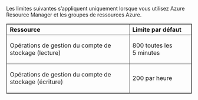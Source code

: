 Les limites suivantes s’appliquent uniquement lorsque vous utilisez Azure Resource Manager et les groupes de ressources Azure.

<table cellspacing="0" border="1">
<tr>
   <th align="left" valign="middle">Ressource</th>
   <th align="left" valign="middle">Limite par défaut</th>
</tr>
<tr>
   <td valign="middle"><p>Opérations de gestion du compte de stockage (lecture)</p></td>
   <td valign="middle"><p>800 toutes les 5&#160;minutes</p></td>
</tr>
<tr>
   <td valign="middle"><p>Opérations de gestion du compte de stockage (écriture)</p></td>
   <td valign="middle"><p>200 par heure</p></td>
</tr>
</table>

<!---HONumber=July15_HO3-->